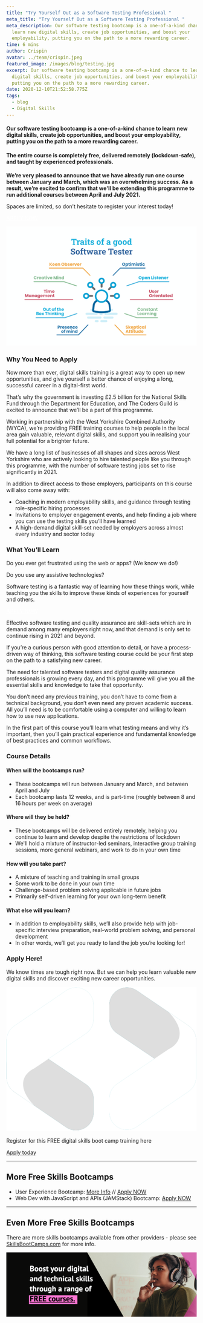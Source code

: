 ```yaml
---
title: "Try Yourself Out as a Software Testing Professional "
meta_title: "Try Yourself Out as a Software Testing Professional "
meta_description: Our software testing bootcamp is a one-of-a-kind chance to
  learn new digital skills, create job opportunities, and boost your
  employability, putting you on the path to a more rewarding career.
time: 6 mins
author: Crispin
avatar: ../team/crispin.jpeg
featured_image: /images/blog/testing.jpg
excerpt: Our software testing bootcamp is a one-of-a-kind chance to learn new
  digital skills, create job opportunities, and boost your employability,
  putting you on the path to a more rewarding career.
date: 2020-12-10T21:52:58.775Z
tags:
  - blog
  - Digital Skills
---
```

#### Our software testing bootcamp is a one-of-a-kind chance to learn new digital skills, create job opportunities, and boost your employability, putting you on the path to a more rewarding career. 

#### The entire course is completely free, delivered remotely (lockdown-safe), and taught by experienced professionals.

**We’re very pleased to announce that we have already run one course between January and March, which was an overwhelming success. As a result, we’re excited to confirm that we'll be extending this programme to run additional courses between April and July 2021.** 

Spaces are limited, so don’t hesitate to register your interest today!  

<a href="https://skills-bootcamp-software-testing.tcg.camp/apply" class="mt-auto inline-block py-2 px-4 bg-blue-200 text-white text-md font-bold font-heading rounded text-white" style="color: white">APPLY NOW <i class="align-middle ml-2 text-white fas fa-angle-right text-md leading-md" aria-hidden="true"></i></a>

![Traits of a good software tester - keen observer, creative mind, time management, out of the box thinking, presence of mind, skeptical attitude, constant learning, user oriented, open listener, optimistic](/images/blog/tcg-software-testing-article-image-1-2x.png "What makes a good Software Tester?")

### Why You Need to Apply

Now more than ever, digital skills training is a great way to open up new opportunities, and give yourself a better chance of enjoying a long, successful career in a digital-first world.

That’s why the government is investing £2.5 billion for the National Skills Fund through the Department for Education, and The Coders Guild is excited to announce that we’ll be a part of this programme. 

Working in partnership with the West Yorkshire Combined Authority (WYCA), we’re providing FREE training courses to help people in the local area gain valuable, relevant digital skills, and support you in realising your full potential for a brighter future. 

We have a long list of businesses of all shapes and sizes across West Yorkshire who are actively looking to hire talented people like you through this programme, with the number of software testing jobs set to rise significantly in 2021.

In addition to direct access to those employers, participants on this course will also come away with: 

* Coaching in modern employability skills, and guidance through testing role-specific hiring processes
* Invitations to employer engagement events, and help finding a job where you can use the testing skills you’ll have learned 
* A high-demand digital skill-set needed by employers across almost every industry and sector today

### What You’ll Learn 

Do you ever get frustrated using the web or apps? (We know we do!) 

Do you use any assistive technologies? 

Software testing is a fantastic way of learning how these things work, while teaching you the skills to improve these kinds of experiences for yourself and others. 

<a href="https://skills-bootcamp-software-testing.tcg.camp/apply" class="mt-auto inline-block py-2 px-4 bg-blue-200 text-white text-md font-bold font-heading rounded text-white" style="color: white">APPLY NOW <i class="align-middle ml-2 text-white fas fa-angle-right text-md leading-md" aria-hidden="true"></i></a>

Effective software testing and quality assurance are skill-sets which are in demand among many employers right now, and that demand is only set to continue rising in 2021 and beyond.

If you’re a curious person with good attention to detail, or have a process-driven way of thinking, this software testing course could be your first step on the path to a satisfying new career. 

The need for talented software testers and digital quality assurance professionals is growing every day, and this programme will give you all the essential skills and knowledge to take that opportunity. 

You don’t need any previous training, you don’t have to come from a technical background, you don’t even need any proven academic success. All you’ll need is to be comfortable using a computer and willing to learn how to use new applications. 

In the first part of this course you’ll learn what testing means and why it’s important, then you’ll gain practical experience and fundamental knowledge of best practices and common workflows.

### Course Details 

#### When will the bootcamps run?

* These bootcamps will run between January and March, and between April and July 
* Each bootcamp lasts 12 weeks, and is part-time (roughly between 8 and 16 hours per week on average) 

#### Where will they be held? 

* These bootcamps will be delivered entirely remotely, helping you continue to learn and develop despite the restrictions of lockdown 
* We'll hold a mixture of instructor-led seminars, interactive group training sessions, more general webinars, and work to do in your own time

#### How will you take part? 

* A mixture of teaching and training in small groups 
* Some work to be done in your own time 
* Challenge-based problem solving applicable in future jobs 
* Primarily self-driven learning for your own long-term benefit

#### What else will you learn? 

* In addition to employability skills, we’ll also provide help with job-specific interview preparation, real-world problem solving, and personal development 
* In other words, we’ll get you ready to land the job you’re looking for!

### Apply Here!   

We know times are tough right now. But we can help you learn valuable new digital skills and discover exciting new career opportunities. 

<div class="md:my-24 my-14">
<div class="rounded bg-blue-200 lg:p-4 py-8 px-6 flex lg:flex-row flex-col get-in-touch items-center"><div class="lg:mr-4 lg:mb-0 mb-6"><img class="h-10 w-10 block" alt="" src="/images/logo/TGC_Square_Logo_White.svg"></div><div class="cta__text"><p class="text-lg leading-xl font-bold text-white text-center lg:text-left lg:mb-0 mb-6">
Register for this FREE digital skills boot camp training here
</p></div>
<div class="lg:ml-auto"><a href="https://skills-bootcamp-software-testing.tcg.camp/apply" class=" text-md leading-sm text-blue-200 bg-white py-2 px-4 font-heading font-bold rounded whitespace-no-wrap" >
Apply today
<i class="fas fa-angle-right text-md leading-sm text-blue-200 ml-2" aria-hidden="true"></i></a></div></div></div>

- - -

## More Free Skills Bootcamps

* User Experience Bootcamp: [More Info](/blog/free-course-discover-user-experience-design/) // [Apply NOW](https://skills-bootcamp-ux.tcg.camp/apply/)
* Web Dev with JavaScript and APIs (JAMStack) Bootcamp: [Apply NOW](https://skills-bootcamp-jamstack.tcg.camp/apply/)

- - -

## Even More Free Skills Bootcamps

There are more skills bootcamps available from other providers - please see [SkillsBootCamps.com](https://www.skillsbootcamps.com/) for more info.

![Woman looks thoughtful while listening to headphones "Boost your Digital and Technical skills with FREE boot camps](/images/blog/screenshot-2020-12-11-at-15.36.46.png "Skills Bootcamps from WYCA")